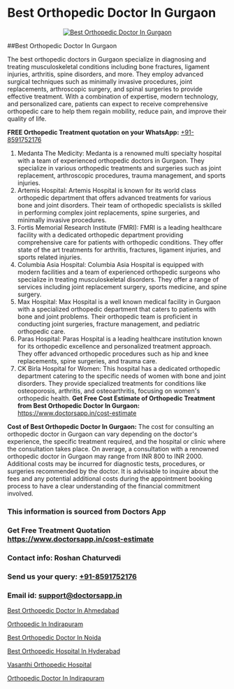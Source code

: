 # Best Orthopedic Doctor In Gurgaon

<p align="center">
  <a href="https://doctorsapp.in">
    <img src="https://i.ibb.co/tqM3hNg/sqdqdqsddsa.png" alt="Best Orthopedic Doctor In Gurgaon">
  </a>
</p>
##Best Orthopedic Doctor In Gurgaon

The best orthopedic doctors in Gurgaon specialize in diagnosing and treating musculoskeletal conditions including bone fractures, ligament injuries, arthritis, spine disorders, and more. They employ advanced surgical techniques such as minimally invasive procedures, joint replacements, arthroscopic surgery, and spinal surgeries to provide effective treatment. With a combination of expertise, modern technology, and personalized care, patients can expect to receive comprehensive orthopedic care to help them regain mobility, reduce pain, and improve their quality of life.

**FREE Orthopedic Treatment quotation on your WhatsApp:**  [+91-8591752176](https://api.whatsapp.com/send?phone=8591752176)

1) Medanta   The Medicity: Medanta is a renowned multi specialty hospital with a team of experienced orthopedic doctors in Gurgaon. They specialize in various orthopedic treatments and surgeries such as joint replacement, arthroscopic procedures, trauma management, and sports injuries.
2) Artemis Hospital: Artemis Hospital is known for its world class orthopedic department that offers advanced treatments for various bone and joint disorders. Their team of orthopedic specialists is skilled in performing complex joint replacements, spine surgeries, and minimally invasive procedures.
3) Fortis Memorial Research Institute (FMRI): FMRI is a leading healthcare facility with a dedicated orthopedic department providing comprehensive care for patients with orthopedic conditions. They offer state of the art treatments for arthritis, fractures, ligament injuries, and sports related injuries.
4) Columbia Asia Hospital: Columbia Asia Hospital is equipped with modern facilities and a team of experienced orthopedic surgeons who specialize in treating musculoskeletal disorders. They offer a range of services including joint replacement surgery, sports medicine, and spine surgery.
5) Max Hospital: Max Hospital is a well known medical facility in Gurgaon with a specialized orthopedic department that caters to patients with bone and joint problems. Their orthopedic team is proficient in conducting joint surgeries, fracture management, and pediatric orthopedic care.
6) Paras Hospital: Paras Hospital is a leading healthcare institution known for its orthopedic excellence and personalized treatment approach. They offer advanced orthopedic procedures such as hip and knee replacements, spine surgeries, and trauma care.
7) CK Birla Hospital for Women: This hospital has a dedicated orthopedic department catering to the specific needs of women with bone and joint disorders. They provide specialized treatments for conditions like osteoporosis, arthritis, and osteoarthritis, focusing on women's orthopedic health.
**Get Free Cost Estimate of Orthopedic Treatment from Best Orthopedic Doctor In Gurgaon:** https://www.doctorsapp.in/cost-estimate

**Cost of Best Orthopedic Doctor In Gurgaon:**
The cost for consulting an orthopedic doctor in Gurgaon can vary depending on the doctor's experience, the specific treatment required, and the hospital or clinic where the consultation takes place. On average, a consultation with a renowned orthopedic doctor in Gurgaon may range from INR 800 to INR 2000. Additional costs may be incurred for diagnostic tests, procedures, or surgeries recommended by the doctor. It is advisable to inquire about the fees and any potential additional costs during the appointment booking process to have a clear understanding of the financial commitment involved.

### This information is sourced from Doctors App 
### Get Free Treatment Quotation https://www.doctorsapp.in/cost-estimate
### Contact info: Roshan Chaturvedi 
### Send us your query: [+91-8591752176](https://api.whatsapp.com/send?phone=8591752176) 
### Email id: support@doctorsapp.in

[Best Orthopedic Doctor In Ahmedabad](https://www.linkedin.com/pulse/best-orthopedic-doctor-ahmedabad-knee-replacement-treatment-8xqre?trackingId=x6ZLELIu7gAnV%2Ft6Ew%2Bi6A%3D%3D&lipi=urn%3Ali%3Apage%3Ad_flagship3_company_admin%3BII%2FSNcWiSiigR90SV5cfEQ%3D%3D)

[Orthopedic In Indirapuram](https://www.linkedin.com/pulse/orthopedic-indirapuram-doctorsapp-rajshahi-ox0ge?trackingId=POETiyE6vzgHJBAY49aa1Q%3D%3D&lipi=urn%3Ali%3Apage%3Ad_flagship3_company_admin%3BtGKQvLKET%2FOkWlJl4W0MBA%3D%3D)

[Best Orthopedic Doctor In Noida](https://medium.com/@vimalrana22/best-orthopedic-doctor-in-noida-5fe7448c5c3c)

[Best Orthopedic Hospital In Hyderabad](https://medium.com/@vimalrana22/best-orthopedic-hospital-in-hyderabad-e7492a968a31)

[Vasanthi Orthopedic Hospital](https://doctors-apps.github.io/doctorsapp/vasanthi-orthopedic-hospital)

[Orthopedic Doctor In Indirapuram](https://doctors-apps.github.io/doctorsapp/orthopedic-doctor-in-indirapuram)

